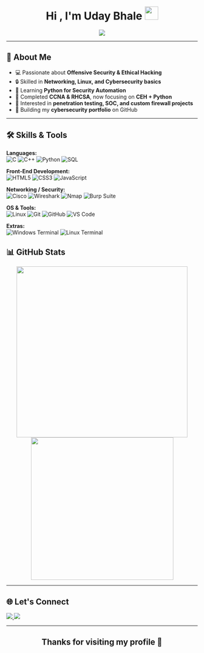 <h1 align="center"><b>Hi , I'm Uday Bhale </b><img src="https://media.giphy.com/media/hvRJCLFzcasrR4ia7z/giphy.gif" width="35"></h1>

<p align="center">
  <a href="https://github.com/DenverCoder1/readme-typing-svg">
    <img src="https://readme-typing-svg.herokuapp.com?font=Fira+Code&color=00C2CB&size=25&center=true&vCenter=true&width=600&height=100&lines=Cybersecurity+Learner;Aspiring+Ethical+Hacker;Networking+%26+Linux+Explorer;Python+Enthusiast;Always+Learning+Something+New!">
  </a>
</p>

---

## 🚀 About Me  

- 💻 Passionate about **Offensive Security & Ethical Hacking**  
- 🔒 Skilled in **Networking, Linux, and Cybersecurity basics**  
- 🐍 Learning **Python for Security Automation**  
- 📘 Completed **CCNA & RHCSA**, now focusing on **CEH + Python**  
- 🌱 Interested in **penetration testing, SOC, and custom firewall projects**  
- 🚀 Building my **cybersecurity portfolio** on GitHub  

---

## 🛠️ Skills & Tools  

**Languages:**  
![C](https://img.shields.io/badge/C-%232370ED.svg?style=for-the-badge&logo=c&logoColor=white) ![C++](https://img.shields.io/badge/C++-%2300599C.svg?style=for-the-badge&logo=c%2B%2B&logoColor=white) ![Python](https://img.shields.io/badge/Python-%2314354C.svg?style=for-the-badge&logo=python&logoColor=white) ![SQL](https://img.shields.io/badge/SQL-%2300f.svg?style=for-the-badge&logo=mysql&logoColor=white)  

**Front-End Development:**  
![HTML5](https://img.shields.io/badge/HTML5-%23E34F26.svg?style=for-the-badge&logo=html5&logoColor=white) ![CSS3](https://img.shields.io/badge/CSS3-%231572B6.svg?style=for-the-badge&logo=css3&logoColor=white) ![JavaScript](https://img.shields.io/badge/JavaScript-%23F7DF1E.svg?style=for-the-badge&logo=javascript&logoColor=black)  

**Networking / Security:**  
![Cisco](https://img.shields.io/badge/Cisco-%23049fd9.svg?style=for-the-badge&logo=cisco&logoColor=white) ![Wireshark](https://img.shields.io/badge/Wireshark-%231572B6.svg?style=for-the-badge&logo=wireshark&logoColor=white) ![Nmap](https://img.shields.io/badge/Nmap-%23000000.svg?style=for-the-badge&logo=gnu-bash&logoColor=white) ![Burp Suite](https://img.shields.io/badge/Burp%20Suite-%23FF6C37.svg?style=for-the-badge&logo=burpsuite&logoColor=white)  

**OS & Tools:**  
![Linux](https://img.shields.io/badge/Linux-FCC624?style=for-the-badge&logo=linux&logoColor=black) ![Git](https://img.shields.io/badge/Git-%23F05033.svg?style=for-the-badge&logo=git&logoColor=white) ![GitHub](https://img.shields.io/badge/GitHub-%23121011.svg?style=for-the-badge&logo=github&logoColor=white) ![VS Code](https://img.shields.io/badge/VS%20Code-0078d7.svg?style=for-the-badge&logo=visual-studio-code&logoColor=white)  
  
**Extras:**  
![Windows Terminal](https://img.shields.io/badge/Windows%20Terminal-%234D4D4D.svg?style=for-the-badge&logo=windowsterminal&logoColor=white) ![Linux Terminal](https://img.shields.io/badge/Linux%20Terminal-%23000000.svg?style=for-the-badge&logo=linux&logoColor=white)


## 📊 GitHub Stats

<div align="center">

<img src="https://github-readme-stats.vercel.app/api?username=UdayBhale&include_all_commits=true&count_private=true&show_icons=true&theme=tokyonight" width="450"/>  
<img src="https://github-readme-stats.vercel.app/api/top-langs?username=UdayBhale&show_icons=true&layout=compact&theme=tokyonight" width="375"/>  

</div>

---

## 🌐 Let's Connect
<p align="left">
<a href="https://linkedin.com/in/udaybhale" target="_blank">
  <img src="https://img.shields.io/badge/LinkedIn-%2300acee.svg?color=405DE6&style=for-the-badge&logo=linkedin&logoColor=white"/>
</a>  
<a href="mailto:rudraub@gmail.com" target="_blank">
  <img src="https://img.shields.io/badge/Gmail-%23EA4335.svg?style=for-the-badge&logo=gmail&logoColor=white"/>
</a>   
</p>

---

<div align="center">

## <b>Thanks for visiting my profile 🙌</b>  

</div>
